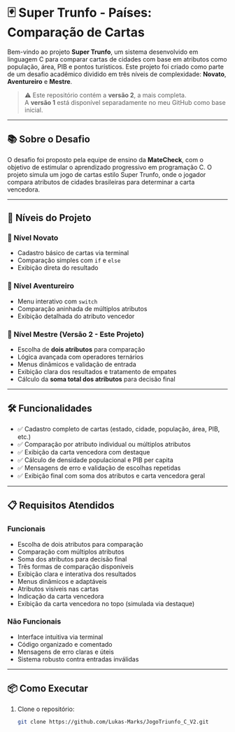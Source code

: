 # 🃏 Super Trunfo - Países: Comparação de Cartas

Bem-vindo ao projeto **Super Trunfo**, um sistema desenvolvido em linguagem C para comparar cartas de cidades com base em atributos como população, área, PIB e pontos turísticos. Este projeto foi criado como parte de um desafio acadêmico dividido em três níveis de complexidade: **Novato**, **Aventureiro** e **Mestre**.

> ⚠️ Este repositório contém a **versão 2**, a mais completa.  
> A **versão 1** está disponível separadamente no meu GitHub como base inicial.

---

## 📚 Sobre o Desafio

O desafio foi proposto pela equipe de ensino da **MateCheck**, com o objetivo de estimular o aprendizado progressivo em programação C. O projeto simula um jogo de cartas estilo Super Trunfo, onde o jogador compara atributos de cidades brasileiras para determinar a carta vencedora.

---

## 🧩 Níveis do Projeto

### 🥉 Nível Novato
- Cadastro básico de cartas via terminal
- Comparação simples com `if` e `else`
- Exibição direta do resultado

### 🥈 Nível Aventureiro
- Menu interativo com `switch`
- Comparação aninhada de múltiplos atributos
- Exibição detalhada do atributo vencedor

### 🥇 Nível Mestre (Versão 2 - Este Projeto)
- Escolha de **dois atributos** para comparação
- Lógica avançada com operadores ternários
- Menus dinâmicos e validação de entrada
- Exibição clara dos resultados e tratamento de empates
- Cálculo da **soma total dos atributos** para decisão final

---

## 🛠️ Funcionalidades

- ✅ Cadastro completo de cartas (estado, cidade, população, área, PIB, etc.)
- ✅ Comparação por atributo individual ou múltiplos atributos
- ✅ Exibição da carta vencedora com destaque
- ✅ Cálculo de densidade populacional e PIB per capita
- ✅ Mensagens de erro e validação de escolhas repetidas
- ✅ Exibição final com soma dos atributos e carta vencedora geral

---

## 📋 Requisitos Atendidos

### Funcionais
- Escolha de dois atributos para comparação
- Comparação com múltiplos atributos
- Soma dos atributos para decisão final
- Três formas de comparação disponíveis
- Exibição clara e interativa dos resultados
- Menus dinâmicos e adaptáveis
- Atributos visíveis nas cartas
- Indicação da carta vencedora
- Exibição da carta vencedora no topo (simulada via destaque)

### Não Funcionais
- Interface intuitiva via terminal
- Código organizado e comentado
- Mensagens de erro claras e úteis
- Sistema robusto contra entradas inválidas

---

## 📦 Como Executar

1. Clone o repositório:
   ```bash
   git clone https://github.com/Lukas-Marks/JogoTriunfo_C_V2.git
